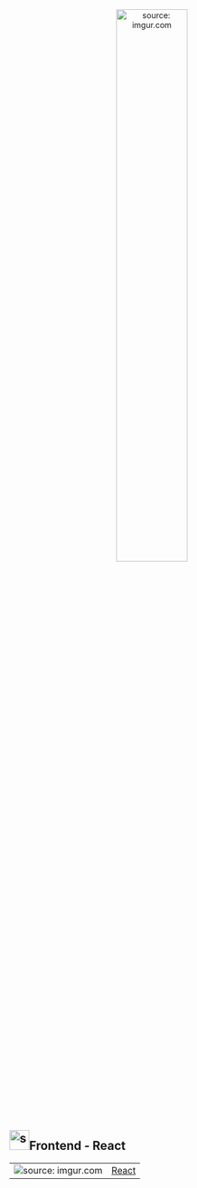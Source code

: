 <div align="center">
    <img src="https://i.imgur.com/AzshGmS.png" title="source: imgur.com" width="50%"/> 
</div>

<!-- <h1><img src="https://i.imgur.com/JSfXyzm.png" title="source: imgur.com" width="40px"/>Bootcamp - Java Full Stack </h1> -->

<h2><img src="https://i.imgur.com/H9wEgsJ.png" title="source: imgur.com" width="35px"/>Frontend - React</h2>

<!-- <h2>Conteúdos</h2> -->

<table width="100%">
	<!-- <tr>
        <td width="15%"><img src="https://i.imgur.com/ojhc9Jc.png" title="source: imgur.com" /></td>
        <td><a href="01_fundamentos_web/README.md">Fundamentos WEB</a></td>
    </tr> -->
    <tr>
        <td><img src="https://i.imgur.com/H9wEgsJ.png" title="source: imgur.com" /></td>
        <td><a href="02_react/README.md">React</a></td>
    </tr>
</table>
